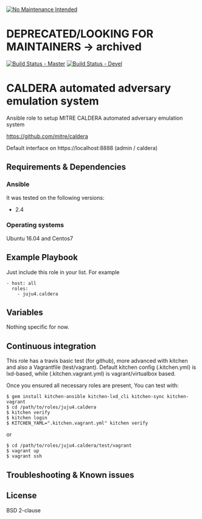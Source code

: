 [![No Maintenance Intended](http://unmaintained.tech/badge.svg)](http://unmaintained.tech/)
# DEPRECATED/LOOKING FOR MAINTAINERS -> archived

[![Build Status - Master](https://travis-ci.org/juju4/ansible-caldera.svg?branch=master)](https://travis-ci.org/juju4/ansible-caldera)
[![Build Status - Devel](https://travis-ci.org/juju4/ansible-caldera.svg?branch=devel)](https://travis-ci.org/juju4/ansible-caldera/branches)
# CALDERA automated adversary emulation system

Ansible role to setup MITRE CALDERA automated adversary emulation system

https://github.com/mitre/caldera

Default interface on https://localhost:8888 (admin / caldera)

## Requirements & Dependencies

### Ansible
It was tested on the following versions:
 * 2.4

### Operating systems

Ubuntu 16.04 and Centos7

## Example Playbook

Just include this role in your list.
For example

```
- host: all
  roles:
    - juju4.caldera
```

## Variables

Nothing specific for now.

## Continuous integration

This role has a travis basic test (for github), more advanced with kitchen and also a Vagrantfile (test/vagrant).
Default kitchen config (.kitchen.yml) is lxd-based, while (.kitchen.vagrant.yml) is vagrant/virtualbox based.

Once you ensured all necessary roles are present, You can test with:
```
$ gem install kitchen-ansible kitchen-lxd_cli kitchen-sync kitchen-vagrant
$ cd /path/to/roles/juju4.caldera
$ kitchen verify
$ kitchen login
$ KITCHEN_YAML=".kitchen.vagrant.yml" kitchen verify
```
or
```
$ cd /path/to/roles/juju4.caldera/test/vagrant
$ vagrant up
$ vagrant ssh
```

## Troubleshooting & Known issues


## License

BSD 2-clause
